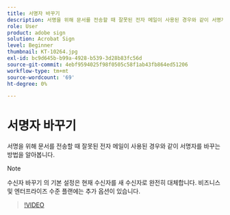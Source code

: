 ```yaml
---
title: 서명자 바꾸기
description: 서명을 위해 문서를 전송할 때 잘못된 전자 메일이 사용된 경우와 같이 서명자를 바꾸는 방법을 알아봅니다.
role: User
product: adobe sign
solution: Acrobat Sign
level: Beginner
thumbnail: KT-10264.jpg
exl-id: bc9d645b-b99a-4928-b539-3d28b83fc56d
source-git-commit: 4ebf9594025f98f0505c58f1ab43fb864ed51206
workflow-type: tm+mt
source-wordcount: '69'
ht-degree: 0%

---
```


# 서명자 바꾸기

서명을 위해 문서를 전송할 때 잘못된 전자 메일이 사용된 경우와 같이 서명자를 바꾸는 방법을 알아봅니다.

>[!NOTE]
>
>수신자 바꾸기 의 기본 설정은 현재 수신자를 새 수신자로 완전히 대체합니다. 비즈니스 및 엔터프라이즈 수준 플랜에는 추가 옵션이 있습니다.

>[!VIDEO](https://video.tv.adobe.com/v/342340?quality=12&learn=on&hidetitle=true)
